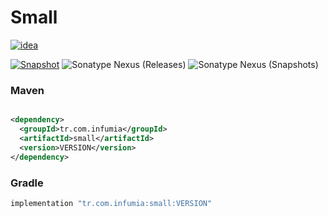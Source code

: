 # Small

[![idea](https://www.elegantobjects.org/intellij-idea.svg)](https://www.jetbrains.com/idea/)

[![Snapshot](https://github.com/Infumia/small/actions/workflows/snapshot.yml/badge.svg)](https://github.com/Infumia/small/actions/workflows/snapshot.yml)
![Sonatype Nexus (Releases)](https://img.shields.io/nexus/r/tr.com.infumia/small?label=maven-central&server=https%3A%2F%2Foss.sonatype.org%2F)
![Sonatype Nexus (Snapshots)](https://img.shields.io/nexus/s/tr.com.infumia/small?label=maven-central&server=https%3A%2F%2Foss.sonatype.org)

### Maven

```xml

<dependency>
  <groupId>tr.com.infumia</groupId>
  <artifactId>small</artifactId>
  <version>VERSION</version>
</dependency>
```

### Gradle

```groovy
implementation "tr.com.infumia:small:VERSION"
```
